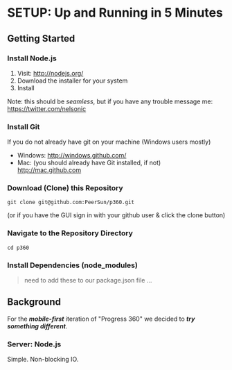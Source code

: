 # SETUP: Up and Running in 5 Minutes

## Getting Started

### Install Node.js

1. Visit: http://nodejs.org/
2. Download the installer for your system 
3. Install 

Note: this should be *seamless*, but if you have any trouble message me: 
https://twitter.com/nelsonic

### Install Git

If you do not already have git on your machine (Windows users mostly)

- Windows: http://windows.github.com/
- Mac: (you should already have Git installed, if not) http://mac.github.com

### Download (Clone) this Repository

`git clone git@github.com:PeerSun/p360.git`

(or if you have the GUI sign in with your github user & click the clone button)

### Navigate to the Repository Directory

`cd p360`

### Install Dependencies (node_modules)

> need to add these to our package.json file ...


## Background

For the ***mobile-first*** iteration of "Progress 360" we decided to 
***try something different***.

### Server: Node.js

Simple. Non-blocking IO.